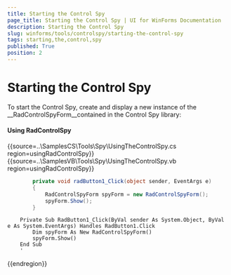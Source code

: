 ```yaml
---
title: Starting the Control Spy
page_title: Starting the Control Spy | UI for WinForms Documentation
description: Starting the Control Spy
slug: winforms/tools/controlspy/starting-the-control-spy
tags: starting,the,control,spy
published: True
position: 2
---
```


# Starting the Control Spy

To start the Control Spy, create and display a new instance of the __RadControlSpyForm__contained in the Control Spy library:

#### Using RadControlSpy

{{source=..\SamplesCS\Tools\Spy\UsingTheControlSpy.cs region=usingRadControlSpy}} 
{{source=..\SamplesVB\Tools\Spy\UsingTheControlSpy.vb region=usingRadControlSpy}} 

````C#
        private void radButton1_Click(object sender, EventArgs e)
        {
            RadControlSpyForm spyForm = new RadControlSpyForm();
            spyForm.Show();
        }
````
````VB.NET
    Private Sub RadButton1_Click(ByVal sender As System.Object, ByVal e As System.EventArgs) Handles RadButton1.Click
        Dim spyForm As New RadControlSpyForm()
        spyForm.Show()
    End Sub
    '
````

{{endregion}}
